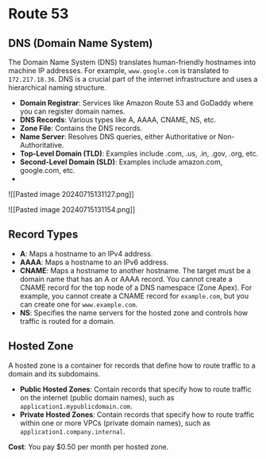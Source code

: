# Route 53

## DNS (Domain Name System)

The Domain Name System (DNS) translates human-friendly hostnames into machine IP addresses. For example, `www.google.com` is translated to `172.217.18.36`. DNS is a crucial part of the internet infrastructure and uses a hierarchical naming structure.

- **Domain Registrar**: Services like Amazon Route 53 and GoDaddy where you can register domain names.
- **DNS Records**: Various types like A, AAAA, CNAME, NS, etc.
- **Zone File**: Contains the DNS records.
- **Name Server**: Resolves DNS queries, either Authoritative or Non-Authoritative.
- **Top-Level Domain (TLD)**: Examples include .com, .us, .in, .gov, .org, etc.
- **Second-Level Domain (SLD)**: Examples include amazon.com, google.com, etc.
- 
![[Pasted image 20240715131127.png]]

![[Pasted image 20240715131154.png]]
## Record Types
- **A**: Maps a hostname to an IPv4 address.
- **AAAA**: Maps a hostname to an IPv6 address.
- **CNAME**: Maps a hostname to another hostname. The target must be a domain name that has an A or AAAA record. You cannot create a CNAME record for the top node of a DNS namespace (Zone Apex). For example, you cannot create a CNAME record for `example.com`, but you can create one for `www.example.com`.
- **NS**: Specifies the name servers for the hosted zone and controls how traffic is routed for a domain.

## Hosted Zone

A hosted zone is a container for records that define how to route traffic to a domain and its subdomains.

- **Public Hosted Zones**: Contain records that specify how to route traffic on the internet (public domain names), such as `application1.mypublicdomain.com`.
- **Private Hosted Zones**: Contain records that specify how to route traffic within one or more VPCs (private domain names), such as `application1.company.internal`.

**Cost**: You pay $0.50 per month per hosted zone.
